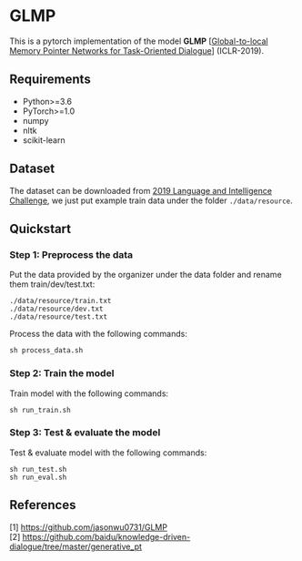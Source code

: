 GLMP
=============================

This is a pytorch implementation of the model **GLMP** [[Global-to-local Memory Pointer Networks for Task-Oriented Dialogue](https://arxiv.org/pdf/1901.04713.pdf)] (ICLR-2019).

## Requirements

* Python>=3.6
* PyTorch>=1.0
* numpy
* nltk
* scikit-learn

## Dataset

The dataset can be downloaded from [2019 Language and Intelligence Challenge](http://lic2019.ccf.org.cn/talk), we just put example train data under the folder ```./data/resource```.

## Quickstart

### Step 1: Preprocess the data

Put the data provided by the organizer under the data folder and rename them  train/dev/test.txt: 
```
./data/resource/train.txt
./data/resource/dev.txt
./data/resource/test.txt
```

Process the data with the following commands:
```
sh process_data.sh
```

### Step 2: Train the model

Train model with the following commands:

```
sh run_train.sh
```

### Step 3: Test & evaluate the model

Test & evaluate model with the following commands:

```
sh run_test.sh
sh run_eval.sh
```

## References

[1] https://github.com/jasonwu0731/GLMP \
[2] https://github.com/baidu/knowledge-driven-dialogue/tree/master/generative_pt